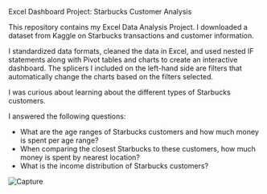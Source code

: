 Excel Dashboard Project: Starbucks Customer Analysis

This repository contains my Excel Data Analysis Project. I downloaded a dataset from Kaggle on Starbucks transactions and customer information. 

I standardized data formats, cleaned the data in Excel, and used nested IF statements along with Pivot tables and charts to create an interactive dashboard. The splicers I included on the left-hand side are filters that automatically change the charts based on the filters selected. 

I was curious about learning about the different types of Starbucks customers. 

I answered the following questions:
- What are the age ranges of Starbucks customers and how much money is spent per age range?
- When comparing the closest Starbucks to these customers, how much money is spent by nearest location?
- What is the income distribution of Starbucks customers?
  
![Capture](https://github.com/user-attachments/assets/315b8fd1-28cf-4afe-bb37-17c1a43aea1e)
